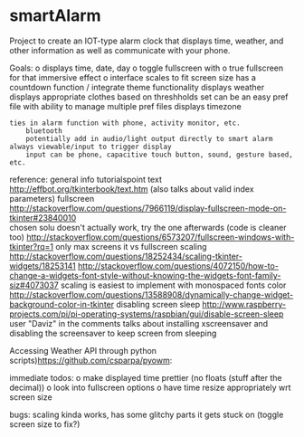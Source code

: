 # smartAlarm
Project to create an IOT-type alarm clock that displays time, weather, and other information as well as communicate with your phone.

Goals:
o	displays time, date, day
o	toggle fullscreen with <F11>
o		true fullscreen for that immersive effect
o		interface scales to fit screen size
	has a countdown function
/	integrate theme functionality
	displays weather
		displays appropriate clothes based on threshholds set
			can be an easy pref file with ability to manage multiple pref files
	displays timezone
	
	ties in alarm function with phone, activity monitor, etc.
		bluetooth
		potentially add in audio/light output directly to smart alarm
	always viewable/input to trigger display
		input can be phone, capacitive touch button, sound, gesture based, etc.

reference:
	general info
		tutorialspoint
	text
		http://effbot.org/tkinterbook/text.htm
			(also talks about valid index parameters)
	fullscreen
		http://stackoverflow.com/questions/7966119/display-fullscreen-mode-on-tkinter#23840010	
			chosen solu doesn't actually work, try the one afterwards (code is cleaner too)
		http://stackoverflow.com/questions/6573207/fullscreen-windows-with-tkinter?rq=1
			only max screens it vs fullscreen
	scaling
		http://stackoverflow.com/questions/18252434/scaling-tkinter-widgets/18253141
		http://stackoverflow.com/questions/4072150/how-to-change-a-widgets-font-style-without-knowing-the-widgets-font-family-siz#4073037
		scaling is easiest to implement with monospaced fonts
	color
		http://stackoverflow.com/questions/13588908/dynamically-change-widget-background-color-in-tkinter
	disabling screen sleep
		http://www.raspberry-projects.com/pi/pi-operating-systems/raspbian/gui/disable-screen-sleep
			user "Daviz" in the comments talks about installing xscreensaver and disabling the screensaver to keep screen from sleeping
		
Accessing Weather API through python scripts)https://github.com/csparpa/pyowm:

immediate todos:
o	make displayed time prettier (no floats (stuff after the decimal))
o	look into fullscreen options
o	have time resize appropriately wrt screen size

bugs:
	scaling kinda works, has some glitchy parts it gets stuck on (toggle screen size to fix?)

